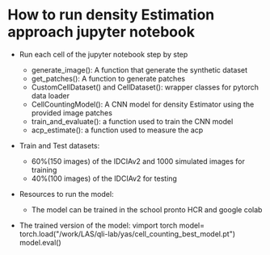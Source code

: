 # How to run density Estimation approach jupyter notebook 
 - Run each cell of the jupyter notebook step by step 
     - generate_image(): A function that generate the synthetic dataset
     - get_patches(): A function to generate patches 
     - CustomCellDataset() and CellDataset(): wrapper classes for pytorch data loader 
     - CellCountingModel(): A CNN model for density Estimator using the provided image patches 
     - train_and_evaluate(): a function used to train the CNN model
     - acp_estimate(): a function used to measure the acp
 
 - Train and Test datasets:
   - 60%(150 images) of the IDCIAv2  and 1000 simulated images for training 
   - 40%(100 images) of the IDCIAv2 for testing 
   
 - Resources to run the model:
     - The model can be trained in the school pronto HCR and google colab
     
 - The trained version of the model:
     vimport torch
        model= torch.load("/work/LAS/qli-lab/yas/cell_counting_best_model.pt")
        model.eval()
 





